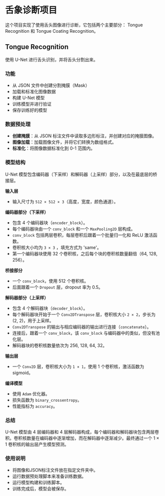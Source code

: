 # 舌象诊断项目

这个项目实现了使用舌头图像进行诊断，它包括两个主要部分： Tongue Recognition 和 Tongue Coating Recognition。

## Tongue Recognition

使用 U-Net 进行舌头识别，并将舌头分割出来。

### 功能

- 从 JSON 文件中创建分割掩膜（Mask）
- 加载和标准化图像数据
- 构建 U-Net 模型
- 训练模型并进行验证
- 保存训练好的模型

### 数据预处理

- **创建掩膜**：从 JSON 标注文件中读取多边形标注，并创建对应的掩膜图像。
- **图像加载**：加载图像文件，并将它们转换为数组格式。
- **标准化**：将图像数据标准化到 0-1 范围内。

### 模型结构

U-Net 模型包含编码器（下采样）和解码器（上采样）部分，以及在最底层的桥接层。

**输入层**
- 输入尺寸为 `512 × 512 × 3`（高度，宽度，颜色通道）。

**编码器部分（下采样）**
- 包含 4 个编码器块（`encoder_block`）。
- 每个编码器块由一个 `conv_block` 和一个 `MaxPooling2D` 层构成。
- `conv_block` 包括两层卷积，每层卷积后跟着一个批量归一化和 ReLU 激活函数。
- 卷积核大小均为 `3 × 3` ，填充方式为 'same'。
- 第一个编码器块使用 32 个卷积核，之后每个块的卷积核数量翻倍（64, 128, 256）。

**桥接部分**
- 一个 `conv_block`，使用 512 个卷积核。
- 后面跟着一个 `Dropout` 层，dropout 率为 0.5。

**解码器部分（上采样）**
- 包含 4 个解码器块（`decoder_block`）。
- 每个解码器块开始于一个 `Conv2DTranspose` 层，卷积核大小 `2 × 2`，步长为 (2, 2)，用于上采样。
- `Conv2DTranspose` 的输出与相应编码器的输出进行连接（`concatenate`）。
- 连接后，跟着一个 `conv_block`，该 `conv_block` 与编码器中的类似，但没有池化层。
- 解码器块的卷积核数量依次为 256, 128, 64, 32。

**输出层**
- 一个 `Conv2D` 层，卷积核大小为 `1 × 1`，使用 1 个卷积核，激活函数为 sigmoid。

**编译模型**
- 使用 `Adam` 优化器。
- 损失函数为 `binary_crossentropy`。
- 性能指标为 `accuracy`。

### 总结
U-Net 模型由 4 层编码器和 4 层解码器构成，每个编码器和解码器块包含两层卷积。卷积核数量在编码器中逐渐增加，而在解码器中逐渐减少。最终通过一个 1 × 1 卷积核的输出层产生模型预测。

### 使用说明

- 将图像和JSON标注文件放在指定文件夹中。
- 运行数据预处理脚本来准备训练数据。
- 运行模型构建和训练脚本。
- 训练完成后，模型会被保存。
